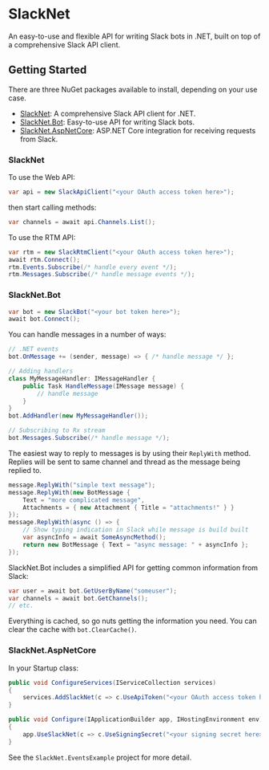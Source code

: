 # SlackNet
An easy-to-use and flexible API for writing Slack bots in .NET, built on top of a comprehensive Slack API client.

## Getting Started
There are three NuGet packages available to install, depending on your use case.
  - [SlackNet](https://www.nuget.org/packages/SlackNet/): A comprehensive Slack API client for .NET.
  - [SlackNet.Bot](https://www.nuget.org/packages/SlackNet.Bot/): Easy-to-use API for writing Slack bots.
  - [SlackNet.AspNetCore](https://www.nuget.org/packages/SlackNet.AspNetCore/): ASP.NET Core integration for receiving requests from Slack.

### SlackNet
To use the Web API:
```c#
var api = new SlackApiClient("<your OAuth access token here>");
```
then start calling methods:
```c#
var channels = await api.Channels.List();
```

To use the RTM API:
```c#
var rtm = new SlackRtmClient("<your OAuth access token here>");
await rtm.Connect();
rtm.Events.Subscribe(/* handle every event */);
rtm.Messages.Subscribe(/* handle message events */);
```

### SlackNet.Bot
```c#
var bot = new SlackBot("<your bot token here>");
await bot.Connect();
```
You can handle messages in a number of ways:
```c#
// .NET events
bot.OnMessage += (sender, message) => { /* handle message */ };

// Adding handlers
class MyMessageHandler: IMessageHandler { 
    public Task HandleMessage(IMessage message) {
        // handle message
    }
}
bot.AddHandler(new MyMessageHandler());

// Subscribing to Rx stream
bot.Messages.Subscribe(/* handle message */);
```
The easiest way to reply to messages is by using their `ReplyWith` method. Replies will be sent to same channel and thread as the message being replied to.
```c#
message.ReplyWith("simple text message");
message.ReplyWith(new BotMessage {
    Text = "more complicated message",
    Attachments = { new Attachment { Title = "attachments!" } }
});
message.ReplyWith(async () => {
    // Show typing indication in Slack while message is build built
    var asyncInfo = await SomeAsyncMethod();
    return new BotMessage { Text = "async message: " + asyncInfo };
});
```
SlackNet.Bot includes a simplified API for getting common information from Slack:
```c#
var user = await bot.GetUserByName("someuser");
var channels = await bot.GetChannels();
// etc.
```
Everything is cached, so go nuts getting the information you need. You can clear the cache with `bot.ClearCache()`.

### SlackNet.AspNetCore
In your Startup class:
```c#
public void ConfigureServices(IServiceCollection services)
{
    services.AddSlackNet(c => c.UseApiToken("<your OAuth access token here>"));
}

public void Configure(IApplicationBuilder app, IHostingEnvironment env)
{
    app.UseSlackNet(c => c.UseSigningSecret("<your signing secret here>"));
}
```

See the `SlackNet.EventsExample` project for more detail.